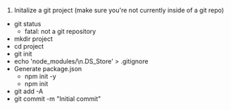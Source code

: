 1. Initalize a git project (make sure you're not currently inside of a git repo)
  * git status 
    * fatal: not a git repository
  * mkdir project
  * cd project
  * git init
  * echo 'node_modules/\n.DS_Store' > .gitignore
  * Generate package.json
    * npm init -y
    * npm init
  * git add -A
  * git commit -m "Initial commit"